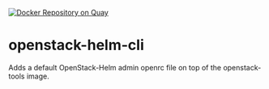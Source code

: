 [![Docker Repository on Quay](https://quay.io/repository/mattmceuen/openstack-helm-cli/status "Docker Repository on Quay")](https://quay.io/repository/mattmceuen/openstack-helm-cli)

# openstack-helm-cli

Adds a default OpenStack-Helm admin openrc file on top of the openstack-tools image.

